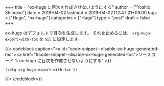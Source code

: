 +++
title = "ox-hugo に目次を作成させないようにする"
author = ["Yoshio Shimano"]
date = 2019-04-02
lastmod = 2019-04-02T12:47:21+09:00
tags = ["Hugo", "ox-hugo"]
categories = ["Hugo"]
type = "post"
draft = false
+++

ox-hugo はデフォルトで目次を生成します。
それを止めるには、  `org-hugo-export-with-toc` を `nil` に設定します。

{{< codeblock caption="<a id=\"code-snippet--disable-ox-hugo-generated-toc\"></a><a href=\"#code-snippet--disable-ox-hugo-generated-toc\">ソースコード 1</a>: ox-hugo に目次を作成させないようにする" >}}
```emacs-lisp
(setq org-hugo-export-with-toc t)
```
{{< /codeblock>}}
